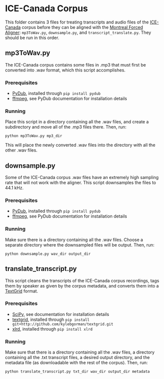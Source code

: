 # ICE-Canada Corpus

This folder contains 3 files for treating transcripts and audio files of the [ICE-Canada](https://dataverse.library.ualberta.ca/dvn/dv/VOICE) corpus before they can be aligned with the [Montreal Forced Aligner](http://montreal-forced-aligner.readthedocs.io/en/latest/index.html): ```mp3ToWav.py```, ```downsample.py```, and ```transcript_translate.py```. They should be run in this order.

## mp3ToWav.py

The ICE-Canada corpus contains some files in .mp3 that must first be converted into .wav format, which this script accomplishes.

### Prerequisites
* [PyDub](https://github.com/jiaaro/pydub), installed through ```pip install pydub```
* [ffmpeg](https://ffmpeg.org), see PyDub documentation for installation details

### Running
Place this script in a directory containing all the .wav files, and create a subdirectory and move all of the .mp3 files there. Then, run:

```python mp3ToWav.py mp3_dir```

This will place the newly converted .wav files into the directory with all the other .wav files.

## downsample.py

Some of the ICE-Canada corpus .wav files have an extremely high sampling rate that will not work with the aligner. This script downsamples the files to 44.1 kHz.

### Prerequisites
* [PyDub](https://github.com/jiaaro/pydub), installed through ```pip install pydub```
* [ffmpeg](https://ffmpeg.org), see PyDub documentation for installation details

### Running
Make sure there is a directory containing all the .wav files. Choose a separate directory where the downsampled files will be output. Then, run:

```python downsample.py wav_dir output_dir```

## translate_transcript.py
This script cleans the transcripts of the ICE-Canada corpus recordings, tags them by speaker as given by the corpus metadata, and converts them into a [TextGrid](http://www.fon.hum.uva.nl/praat/manual/TextGrid.html) format.

### Prerequisites
* [SciPy](https://github.com/scipy/scipy#installation), see documentation for installation details
* [textgrid](https://github.com/kylebgorman/textgrid), installed through ```pip install git+http://github.com/kylebgorman/textgrid.git```
* [xlrd](https://github.com/python-excel/xlrd), installed through ```pip install xlrd```

### Running

Make sure that there is a directory containing all the .wav files, a directory containing all the .txt transcript files, a desired output directory, and the metadata file (as downloadable with the rest of the corpus). Then, run:

```python translate_transcript.py txt_dir wav_dir output_dir metadata```
